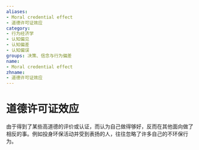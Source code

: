 ```yaml
---
aliases:
- Moral credential effect
- 道德许可证效应
category:
- 行为经济学
- 认知偏见
- 认知偏差
- 认知偏误
groups: 决策、信念与行为偏差
name:
- Moral credential effect
zhname:
- 道德许可证效应
---
```


# 道德许可证效应

由于得到了某些高道德的评价或认证，而认为自己做得够好，反而在其他面向做了相反的事。例如投身环保活动并受到表扬的人，往往忽略了许多自己的不环保行为。

